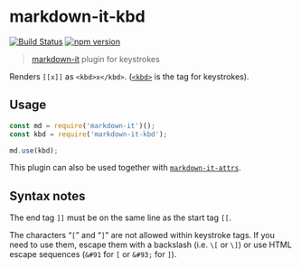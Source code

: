 # markdown-it-kbd 

[![Build Status](https://travis-ci.org/jGleitz/markdown-it-prism.svg?branch=master)](https://travis-ci.org/jGleitz/markdown-it-kbd) 
[![npm version](https://badge.fury.io/js/markdown-it-kbd.svg)](https://badge.fury.io/js/markdown-it-kbd) 

> [markdown-it](https://github.com/markdown-it/markdown-it) plugin for keystrokes

Renders `[[x]]` as `<kbd>x</kbd>`. ([`<kbd>`](http://www.w3schools.com/tags/tag_kbd.asp) is the tag for keystrokes).

## Usage
```js
const md = require('markdown-it')();
const kbd = require('markdown-it-kbd');

md.use(kbd);
```

This plugin can also be used together with [`markdown-it-attrs`](https://github.com/arve0/markdown-it-attrs/).

## Syntax notes

The end tag `]]` must be on the same line as the start tag `[[`.

The characters “`[`” and “`]`” are not allowed within keystroke tags.
If you need to use them, escape them with a backslash (i.e. `\[` or `\]`) or use HTML escape sequences (`&#91` for `[` or `&#93;` for `]`).
